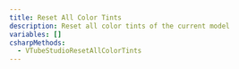 ```yaml
---
title: Reset All Color Tints
description: Reset all color tints of the current model
variables: []
csharpMethods:
  - VTubeStudioResetAllColorTints
---
```

